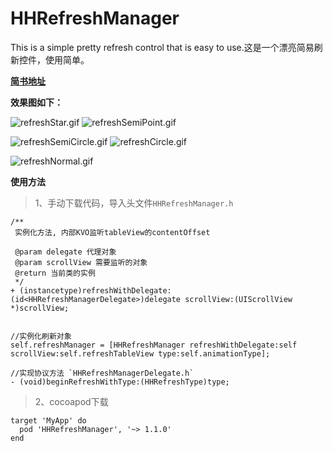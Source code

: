 # HHRefreshManager
This is a simple pretty refresh control that is easy to use.这是一个漂亮简易刷新控件，使用简单。

**[简书地址](https://www.jianshu.com/p/4cd1ef3986ac)**

**效果图如下：**

![refreshStar.gif](https://upload-images.jianshu.io/upload_images/1801563-10a3da0712b8e2ce.gif?imageMogr2/auto-orient/strip) ![refreshSemiPoint.gif](https://upload-images.jianshu.io/upload_images/1801563-ee26cb32675a45c2.gif?imageMogr2/auto-orient/strip)

![refreshSemiCircle.gif](https://upload-images.jianshu.io/upload_images/1801563-eacbe0762160888f.gif?imageMogr2/auto-orient/strip) ![refreshCircle.gif](https://upload-images.jianshu.io/upload_images/1801563-60a4a2415d48db48.gif?imageMogr2/auto-orient/strip)

![refreshNormal.gif](https://upload-images.jianshu.io/upload_images/1801563-515f5cb35ca3f126.gif?imageMogr2/auto-orient/strip)


**使用方法**
>1、手动下载代码，导入头文件`HHRefreshManager.h`

```objc
/**
 实例化方法, 内部KVO监听tableView的contentOffset
 
 @param delegate 代理对象
 @param scrollView 需要监听的对象
 @return 当前类的实例
 */
+ (instancetype)refreshWithDelegate:(id<HHRefreshManagerDelegate>)delegate scrollView:(UIScrollView *)scrollView;


```

```objc
//实例化刷新对象
self.refreshManager = [HHRefreshManager refreshWithDelegate:self scrollView:self.refreshTableView type:self.animationType];

//实现协议方法 `HHRefreshManagerDelegate.h`
- (void)beginRefreshWithType:(HHRefreshType)type;

```

>2、cocoapod下载

```objc
target 'MyApp' do
  pod 'HHRefreshManager', '~> 1.1.0'
end
```


